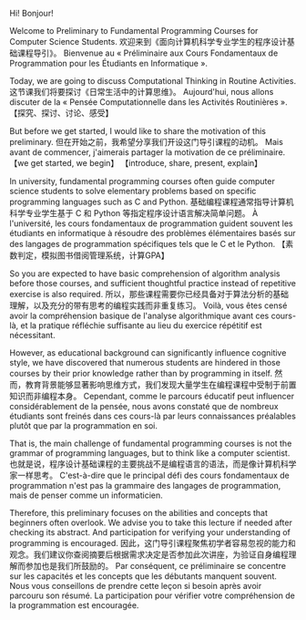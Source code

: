 Hi!
Bonjour!


Welcome to Preliminary to Fundamental Programming Courses for Computer Science Students.
欢迎来到《面向计算机科学专业学生的程序设计基础课程导引》。
Bienvenue au « Préliminaire aux Cours Fondamentaux de Programmation pour les Étudiants en Informatique ».


Today, we are going to discuss Computational Thinking in Routine Activities.
这节课我们将要探讨《日常生活中的计算思维》。
Aujourd'hui, nous allons discuter de la « Pensée Computationnelle dans les Activités Routinières ».
【探究、探讨、讨论、感受】


But before we get started, I would like to share the motivation of this preliminary.
但在开始之前，我希望分享我们开设这门导引课程的动机。
Mais avant de commencer, j'aimerais partager la motivation de ce préliminaire.
【we get started, we begin】
【introduce, share, present, explain】


In university, fundamental programming courses often guide computer science students to solve elementary problems based on specific programming languages such as C and Python. 
基础编程课程通常指导计算机科学专业学生基于 C 和 Python 等指定程序设计语言解决简单问题。
À l'université, les cours fondamentaux de programmation guident souvent les étudiants en informatique à résoudre des problèmes élémentaires basés sur des langages de programmation spécifiques tels que le C et le Python.
【素数判定，模拟图书借阅管理系统，计算GPA】


So you are expected to have basic comprehension of algorithm analysis before those courses, and sufficient thoughtful practice instead of repetitive exercise is also required.
所以，那些课程需要你已经具备对于算法分析的基础理解，以及充分的带有思考的编程实践而非重复练习。
Voilà, vous êtes censé avoir la compréhension basique de l'analyse algorithmique avant ces cours-là, et la pratique réfléchie suffisante au lieu du exercice répétitif est nécessitant.


However, as educational background can significantly influence cognitive style, we have discovered that numerous students are hindered in those courses by their prior knowledge rather than by programming in itself.
然而，教育背景能够显著影响思维方式，我们发现大量学生在编程课程中受制于前置知识而非编程本身。
Cependant, comme le parcours éducatif peut influencer considérablement de la pensée, nous avons constaté que de nombreux étudiants sont freinés dans ces cours-là par leurs connaissances préalables plutôt que par la programmation en soi.


That is, the main challenge of fundamental programming courses is not the grammar of programming languages, but to think like a computer  scientist.
也就是说，程序设计基础课程的主要挑战不是编程语言的语法，而是像计算机科学家一样思考。
C'est-à-dire que le principal défi des cours fondamentaux de programmation n'est pas la grammaire des langages de programmation, mais de penser comme un informaticien.

Therefore, this preliminary focuses on the abilities and concepts that beginners often overlook. We advise you to take this lecture if needed after checking its abstract. And participation for verifying your understanding of programming is encouraged.
因此，这门导引课程聚焦初学者容易忽视的能力和观念。我们建议你查阅摘要后根据需求决定是否参加此次讲座，为验证自身编程理解而参加也是我们所鼓励的。
Par conséquent, ce préliminaire se concentre sur les capacités et les concepts que les débutants manquent souvent. Nous vous conseillons de prendre cette leçon si besoin après avoir parcouru son résumé. La participation pour vérifier votre compréhension de la programmation est encouragée.